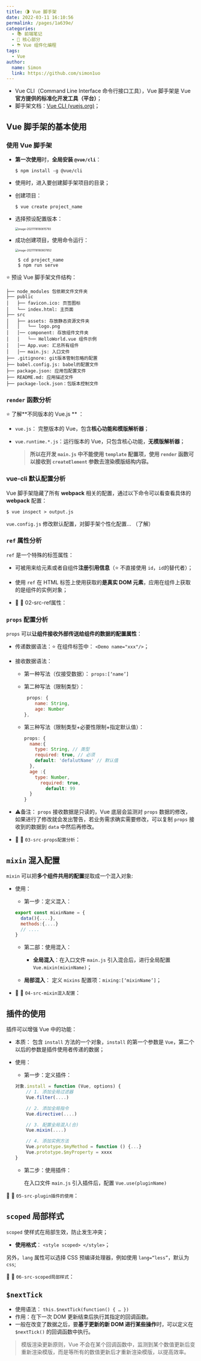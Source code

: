 ```yaml
---
title: 🌗 Vue 脚手架
date: 2022-03-11 16:10:56
permalink: /pages/1a639e/
categories: 
  - 📚 前端笔记
  - 🏃 核心部分
  - ⛈ Vue 组件化编程
tags: 
  - Vue
author: 
  name: Simon
  link: https://github.com/simon1uo
---
```



+ Vue CLI（Command Line Interface 命令行接口工具），Vue 脚手架是 Vue **官方提供的标准化开发工具（平台）**；
+ 脚手架文档：[Vue CLI (vuejs.org)](https://cli.vuejs.org/zh/)；



## Vue 脚手架的基本使用

### 使用 Vue 脚手架

+ **第一次使用**时，**全局安装 `@vue/cli`**：

  ```
  $ npm install -g @vue/cli
  ```

+ 使用时，进入要创建脚手架项目的目录；

+ 创建项目：

  ```
  $ vue create project_name
  ```

+ 选择预设配置版本：

  <img src="https://cdn.jsdelivr.net/gh/simon1uo/image-flow@master/image/XvCpKQ.png" alt="image-20211118180615793" style="zoom:50%;" />

+ 成功创建项目，使用命令运行：

  <img src="https://cdn.jsdelivr.net/gh/simon1uo/image-flow@master/image/rb6IGI.png" alt="image-20211118180807852" style="zoom: 50%;" />

  ```
   $ cd project_name
   $ npm run serve
  ```




:star: 预设 Vue 脚手架文件结构：

```
├── node_modules 包依赖文件文件夹
├── public
│   ├── favicon.ico: 页签图标
│   └── index.html: 主页面
├── src
│   ├── assets: 存放静态资源文件夹
│   │   └── logo.png
│   │── component: 存放组件文件夹
│   │   └── HelloWorld.vue 组件示例
│   │── App.vue: 汇总所有组件
│   │── main.js: 入口文件
├── .gitignore: git版本管制忽略的配置
├── babel.config.js: babel的配置文件
├── package.json: 应用包配置文件 
├── README.md: 应用描述文件
├── package-lock.json：包版本控制文件
```





### `render` 函数分析

:star: 了解**不同版本的 Vue.js ** ：

+ `vue.js`： 完整版本的 Vue，包含**核心功能和模版解析器**；

+ `vue.runtime.*.js`：运行版本的 Vue，只包含核心功能，**无模版解析器**；
  
  > **所以在开发 `main.js` 中不能使用 `template` 配置项，使用 `render` 函数可以接收到 `createElement` 参数去渲染模版结构内容。**



### vue-cli 默认配置分析

Vue 脚手架隐藏了所有 **webpack** 相关的配置，通过以下命令可以看查看具体的 **webpack** 配置：

```
$ vue inspect > output.js
```

`vue.config.js` 修改默认配置，对脚手架个性化配置… （了解）



### `ref` 属性分析

`ref` 是一个特殊的标签属性：

+ 可被用来给元素或者自组件**注册引用信息**（:star: 不直接使用 `id`，`id`的替代者）；
+ 使用 `ref` 在 HTML 标签上使用获取的**是真实 DOM 元素**，应用在组件上获取的是组件的实例对象；

+ 🔗 🌰 02-src-ref属性：



### `props` 配置分析

`props` 可以**让组件接收外部传送给组件的数据的配置属性**：

+ 传递数据语法：:star: 在组件标签中： `<Demo name="xxx"/>`；

+ 接收数据语法：

  + 第一种写法（仅接受数据）： `props:[‘name’]`

  + 第二种写法（限制类型）：

    ```js
     props: {
        name: String,
        age: Number
    },
    ```

  + 第三种写法（限制类型+必要性限制+指定默认值）：

    ```js
    props: {
      name:{
        type: String, // 类型
        required: true, // 必须
        default: 'defalutName' // 默认值
      },
      age :{
        type: Number,
          required: true,
            default: 99
      }
    }
    ```

+ ⚠️备注： `props` 接收数据是只读的，Vue 底层会监测对 `props` 数据的修改，如果进行了修改就会发出警告，若业务需求确实需要修改，可以复制 `props` 接收到的数据到 `data` 中然后再修改。

+ 🔗 🌰 `03-src-props配置分析`：
  

## `mixin` 混入配置

`mixin` 可以把**多个组件共用的配置**提取成一个混入对象:

+ 使用：

  + 第一步：定义混入：
  ```js
  export const mixinName = {
    data(){....},
    methods:{....}      
    // ....
  }
  ```
  
  + 第二部：使用混入：
  
    + **全局混入**：在入口文件 `main.js` 引入混合后，进行全局配置 `Vue.mixin(mixinName)`；
  + **局部混入**： 定义 `mixins` 配置项：`mixing:[‘mixinName’]`；
  
+ 🔗 🌰 `04-src-mixin混入配置`：



##  插件的使用

插件可以增强 Vue 中的功能：

+ 本质： 包含 `install` 方法的一个对象，`install` 的第一个参数是 `Vue`，第二个以后的参数是插件使用者传递的数据；

+ 使用：

  +  第一步：定义插件：

  ```js
  对象.install = function (Vue, options) {
      // 1. 添加全局过滤器
      Vue.filter(....)
  
      // 2. 添加全局指令
      Vue.directive(....)
  
      // 3. 配置全局混入(合)
      Vue.mixin(....)
  
      // 4. 添加实例方法
      Vue.prototype.$myMethod = function () {...}
      Vue.prototype.$myProperty = xxxx
  }
  ```

  + 第二步：使用插件：

    在入口文件 `main.js`  引入插件后，配置 `Vue.use(pluginName)`

🔗 🌰 `05-src-plugin插件的使用`：



## `scoped` 局部样式

`scoped` 使样式在局部生效，防止发生冲突；

+ **使用格式**： `<style scoped> </style>`；

另外，`lang` 属性可以选择 CSS 预编译处理器，例如使用 `lang=“less”`，默认为 `css`;

🔗 🌰 `06-src-scoped局部样式`：



## `$nextTick`

+ 使用语法： `this.$nextTick(function() { … })`
+ 作用：在下一次 DOM 更新结束后执行其指定的回调函数。
+ 一般在改变了数据之后，要**基于更新的新 DOM 进行某些操作**时，可以定义在 `$nextTick()` 的回调函数中执行。 

> 模版渲染更新原则，Vue 不会在某个回调函数中，监测到某个数值更新后变重新渲染模版，而是等所有的数值更新后才重新渲染模版，以提高效率。
